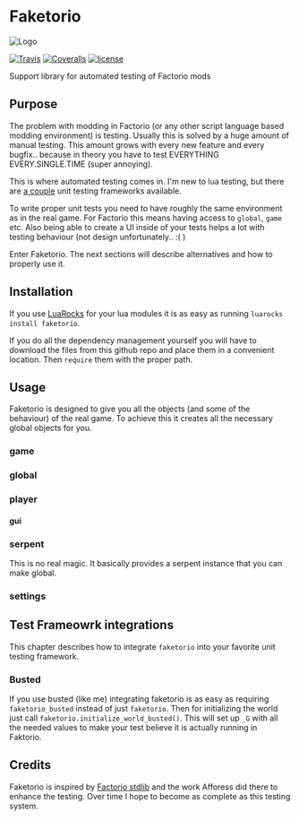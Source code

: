 # Faketorio
![Logo](https://github.com/JonasJurczok/faketorio/raw/add-logo/img/faketorio.jpg)

[![Travis](https://img.shields.io/travis/JonasJurczok/faketorio.svg)](https://travis-ci.org/JonasJurczok/faketorio)
[![Coveralls](https://img.shields.io/coveralls/JonasJurczok/faketorio.svg)](https://coveralls.io/github/JonasJurczok/faketorio)
[![license](https://img.shields.io/github/license/jonasjurczok/faketorio.svg)](https://opensource.org/licenses/MIT)

Support library for automated testing of Factorio mods

## Purpose
The problem with modding in Factorio (or any other script language based modding environment) is testing.
Usually this is solved by a huge amount of manual testing. This amount grows with every new feature and every bugfix.. because in theory you have to test EVERYTHING EVERY.SINGLE.TIME (super annoying).

This is where automated testing comes in. I'm new to lua testing, but there are [a couple](http://lua-users.org/wiki/UnitTesting) unit testing frameworks available.

To write proper unit tests you need to have roughly the same environment as in the real game. For Factorio this means having access to `global`, `game` etc. Also being able to create a UI inside of your tests helps a lot with testing behaviour (not design unfortunately.. :( )

Enter Faketorio. The next sections will describe alternatives and how to properly use it.


## Installation

If you use [LuaRocks](https://luarocks.org) for your lua modules it is as easy as running `luarocks install faketorio`.

If you do all the dependency management yourself you will have to download the files from this github repo and place them in a convenient location. Then `require` them with the proper path.

## Usage

Faketorio is designed to give you all the objects (and some of the behaviour) of the real game. To achieve this it creates all the necessary global objects for you.

### game

### global

### player

#### gui

### serpent

This is no real magic. It basically provides a serpent instance that you can make global.

### settings

## Test Frameowrk integrations

This chapter describes how to integrate `faketorio` into your favorite unit testing framework.

### Busted

If you use busted (like me) integrating faketorio is as easy as requiring `faketorio_busted` instead of just `faketorio`.
Then for initializing the world just call `faketorio.initialize_world_busted()`. This will set up `_G` with all the needed values to make your test believe it is actually running in Faktorio.

## Credits

Faketorio is inspired by [Factorio stdlib](https://github.com/Afforess/Factorio-Stdlib) and the work Afforess did there to enhance the testing.
Over time I hope to become as complete as this testing system.

